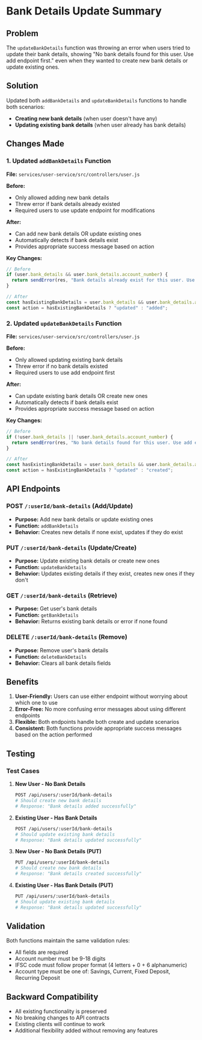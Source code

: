 # Bank Details Update Summary

## Problem
The `updateBankDetails` function was throwing an error when users tried to update their bank details, showing "No bank details found for this user. Use add endpoint first." even when they wanted to create new bank details or update existing ones.

## Solution
Updated both `addBankDetails` and `updateBankDetails` functions to handle both scenarios:
- **Creating new bank details** (when user doesn't have any)
- **Updating existing bank details** (when user already has bank details)

## Changes Made

### 1. Updated `addBankDetails` Function
**File:** `services/user-service/src/controllers/user.js`

**Before:**
- Only allowed adding new bank details
- Threw error if bank details already existed
- Required users to use update endpoint for modifications

**After:**
- Can add new bank details OR update existing ones
- Automatically detects if bank details exist
- Provides appropriate success message based on action

**Key Changes:**
```javascript
// Before
if (user.bank_details && user.bank_details.account_number) {
  return sendError(res, "Bank details already exist for this user. Use update endpoint to modify.", 400);
}

// After
const hasExistingBankDetails = user.bank_details && user.bank_details.account_number;
const action = hasExistingBankDetails ? "updated" : "added";
```

### 2. Updated `updateBankDetails` Function
**File:** `services/user-service/src/controllers/user.js`

**Before:**
- Only allowed updating existing bank details
- Threw error if no bank details existed
- Required users to use add endpoint first

**After:**
- Can update existing bank details OR create new ones
- Automatically detects if bank details exist
- Provides appropriate success message based on action

**Key Changes:**
```javascript
// Before
if (!user.bank_details || !user.bank_details.account_number) {
  return sendError(res, "No bank details found for this user. Use add endpoint first.", 404);
}

// After
const hasExistingBankDetails = user.bank_details && user.bank_details.account_number;
const action = hasExistingBankDetails ? "updated" : "created";
```

## API Endpoints

### POST `/:userId/bank-details` (Add/Update)
- **Purpose:** Add new bank details or update existing ones
- **Function:** `addBankDetails`
- **Behavior:** Creates new details if none exist, updates if they do exist

### PUT `/:userId/bank-details` (Update/Create)
- **Purpose:** Update existing bank details or create new ones
- **Function:** `updateBankDetails`
- **Behavior:** Updates existing details if they exist, creates new ones if they don't

### GET `/:userId/bank-details` (Retrieve)
- **Purpose:** Get user's bank details
- **Function:** `getBankDetails`
- **Behavior:** Returns existing bank details or error if none found

### DELETE `/:userId/bank-details` (Remove)
- **Purpose:** Remove user's bank details
- **Function:** `deleteBankDetails`
- **Behavior:** Clears all bank details fields

## Benefits

1. **User-Friendly:** Users can use either endpoint without worrying about which one to use
2. **Error-Free:** No more confusing error messages about using different endpoints
3. **Flexible:** Both endpoints handle both create and update scenarios
4. **Consistent:** Both functions provide appropriate success messages based on the action performed

## Testing

### Test Cases

1. **New User - No Bank Details**
   ```bash
   POST /api/users/:userId/bank-details
   # Should create new bank details
   # Response: "Bank details added successfully"
   ```

2. **Existing User - Has Bank Details**
   ```bash
   POST /api/users/:userId/bank-details
   # Should update existing bank details
   # Response: "Bank details updated successfully"
   ```

3. **New User - No Bank Details (PUT)**
   ```bash
   PUT /api/users/:userId/bank-details
   # Should create new bank details
   # Response: "Bank details created successfully"
   ```

4. **Existing User - Has Bank Details (PUT)**
   ```bash
   PUT /api/users/:userId/bank-details
   # Should update existing bank details
   # Response: "Bank details updated successfully"
   ```

## Validation

Both functions maintain the same validation rules:
- All fields are required
- Account number must be 9-18 digits
- IFSC code must follow proper format (4 letters + 0 + 6 alphanumeric)
- Account type must be one of: Savings, Current, Fixed Deposit, Recurring Deposit

## Backward Compatibility

- All existing functionality is preserved
- No breaking changes to API contracts
- Existing clients will continue to work
- Additional flexibility added without removing any features
